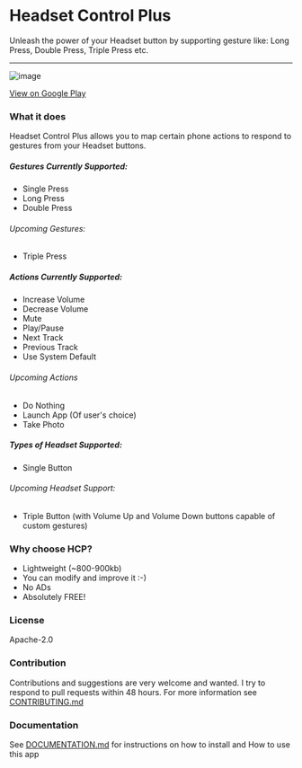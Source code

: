 Headset Control Plus
====
Unleash the power of your Headset button by supporting gesture like: Long Press, Double Press, Triple Press etc.

----

![image](https://raw.githubusercontent.com/nadchif/headset-control-plus/master/extra/Screenshot1_small.jpg)

[View on Google Play](#)

### What it does
Headset Control Plus allows you to map certain phone actions to respond to gestures from your Headset buttons.

##### Gestures Currently Supported:
* Single Press
* Long Press
* Double Press

###### Upcoming Gestures:
* Triple Press

##### Actions Currently Supported:
* Increase Volume
* Decrease Volume
* Mute 
* Play/Pause
* Next Track
* Previous Track
* Use System Default

###### Upcoming Actions
* Do Nothing
* Launch App (Of user's choice)
* Take Photo

##### Types of Headset Supported:
* Single Button

###### Upcoming Headset Support:
* Triple Button (with Volume Up and Volume Down buttons capable of custom gestures)

### Why choose HCP?

* Lightweight (~800-900kb)
* You can modify and improve it :-)
* No ADs
* Absolutely FREE!

### License
Apache-2.0

### Contribution
Contributions and suggestions are very welcome and wanted. I try to respond to pull requests within 48 hours. For more information see [CONTRIBUTING.md](#)

### Documentation
See [DOCUMENTATION.md](#) for instructions on how to install and How to use this app

